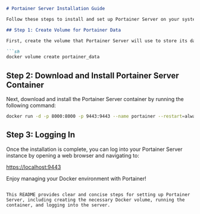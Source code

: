 ```markdown
# Portainer Server Installation Guide

Follow these steps to install and set up Portainer Server on your system.

## Step 1: Create Volume for Portainer Data

First, create the volume that Portainer Server will use to store its database:

```sh
docker volume create portainer_data
```

## Step 2: Download and Install Portainer Server Container

Next, download and install the Portainer Server container by running the following command:

```sh
docker run -d -p 8000:8000 -p 9443:9443 --name portainer --restart=always -v /var/run/docker.sock:/var/run/docker.sock -v portainer_data:/data portainer/portainer-ce:latest
```

## Step 3: Logging In

Once the installation is complete, you can log into your Portainer Server instance by opening a web browser and navigating to:

[https://localhost:9443](https://localhost:9443)

Enjoy managing your Docker environment with Portainer!
```

This README provides clear and concise steps for setting up Portainer Server, including creating the necessary Docker volume, running the container, and logging into the server.
